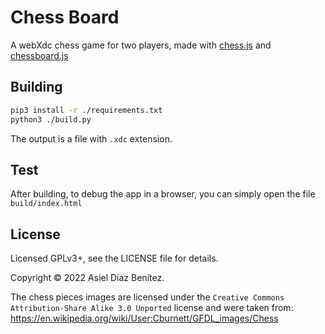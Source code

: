 # Chess Board

A webXdc chess game for two players, made with [chess.js](https://github.com/jhlywa/chess.js) and [chessboard.js](https://chessboardjs.com)

## Building

```sh
pip3 install -r ./requirements.txt
python3 ./build.py
```

The output is a file with `.xdc` extension.

## Test

After building, to debug the app in a browser, you can simply open the file `build/index.html`

## License

Licensed GPLv3+, see the LICENSE file for details.

Copyright © 2022  Asiel Díaz Benítez.

The chess pieces images are licensed under the `Creative Commons Attribution-Share Alike 3.0 Unported` license and were taken from:
https://en.wikipedia.org/wiki/User:Cburnett/GFDL_images/Chess
